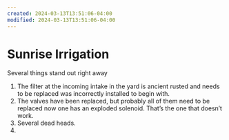 ```yaml
---
created: 2024-03-13T13:51:06-04:00
modified: 2024-03-13T13:51:06-04:00
---
```


# Sunrise Irrigation

Several things stand out right away 
1. The filter at the incoming intake in the yard is ancient rusted and needs to be replaced was incorrectly installed to begin with.
2. The valves have been replaced, but probably all of them need to be replaced now one has an exploded solenoid. That’s the one that doesn’t work.
3. Several dead heads.
4.

